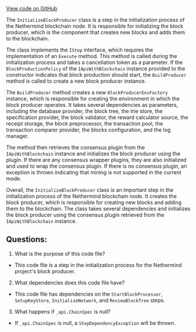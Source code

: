 [View code on GitHub](https://github.com/nethermindeth/nethermind/Nethermind.Init/Steps/InitializeBlockProducer.cs)

The `InitializeBlockProducer` class is a step in the initialization process of the Nethermind blockchain node. It is responsible for initializing the block producer, which is the component that creates new blocks and adds them to the blockchain. 

The class implements the `IStep` interface, which requires the implementation of an `Execute` method. This method is called during the initialization process and takes a cancellation token as a parameter. If the `BlockProductionPolicy` of the `IApiWithBlockchain` instance provided to the constructor indicates that block production should start, the `BuildProducer` method is called to create a new block producer instance. 

The `BuildProducer` method creates a new `BlockProducerEnvFactory` instance, which is responsible for creating the environment in which the block producer operates. It takes several dependencies as parameters, including the database provider, the block tree, the trie store, the specification provider, the block validator, the reward calculator source, the receipt storage, the block preprocessor, the transaction pool, the transaction comparer provider, the blocks configuration, and the log manager. 

The method then retrieves the consensus plugin from the `IApiWithBlockchain` instance and initializes the block producer using the plugin. If there are any consensus wrapper plugins, they are also initialized and used to wrap the consensus plugin. If there is no consensus plugin, an exception is thrown indicating that mining is not supported in the current mode. 

Overall, the `InitializeBlockProducer` class is an important step in the initialization process of the Nethermind blockchain node. It creates the block producer, which is responsible for creating new blocks and adding them to the blockchain. The class takes several dependencies and initializes the block producer using the consensus plugin retrieved from the `IApiWithBlockchain` instance.
## Questions: 
 1. What is the purpose of this code file?
- This code file is a step in the initialization process for the Nethermind project's block producer.

2. What dependencies does this code file have?
- This code file has dependencies on the `StartBlockProcessor`, `SetupKeyStore`, `InitializeNetwork`, and `ReviewBlockTree` steps.

3. What happens if `_api.ChainSpec` is null?
- If `_api.ChainSpec` is null, a `StepDependencyException` will be thrown.